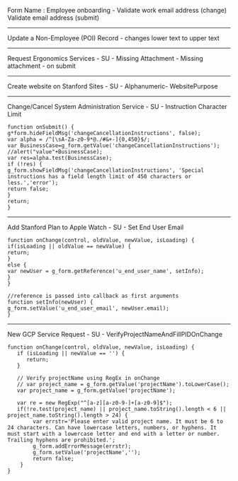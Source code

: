 Form Name : Employee onboarding - Validate work email address (change)
Validate email address (submit)

---

Update a Non-Employee (POI) Record - changes lower text to upper text

---

Request Ergonomics Services - SU - Missing Attachment - Missing attachment - on submit

---

Create website on Stanford Sites - SU - Alphanumeric- WebsitePurpose

---

Change/Cancel System Administration Service - SU - Instruction Character Limit

```
function onSubmit() {
g*form.hideFieldMsg('changeCancellationInstructions', false);
var alpha = /^[\sA-Za-z0-9*@./#&+-]{0,450}$/;
var BusinessCase=g_form.getValue('changeCancellationInstructions');
//alert("value"+BusinessCase);
var res=alpha.test(BusinessCase);
if (!res) {
g_form.showFieldMsg('changeCancellationInstructions', 'Special instructions has a field length limit of 450 characters or less.','error');
return false;
}
return;
}
```

---

Add Stanford Plan to Apple Watch - SU - Set End User Email

```
function onChange(control, oldValue, newValue, isLoading) {
if(isLoading || oldValue == newValue) {
return;
}
else {
var newUser = g_form.getReference('u_end_user_name', setInfo);
}
}

//reference is passed into callback as first arguments
function setInfo(newUser) {
g_form.setValue('u_end_user_email', newUser.email);
}
```

---

New GCP Service Request - SU - VerifyProjectNameAndFillPIDOnChange

```
function onChange(control, oldValue, newValue, isLoading) {
   if (isLoading || newValue == '') {
      return;
   }

   // Verify projectName using RegEx in onChange
   // var project_name = g_form.getValue('projectName').toLowerCase();
   var project_name = g_form.getValue('projectName');

   var re = new RegExp("^[a-z][a-z0-9-]+[a-z0-9]$");
   if(!re.test(project_name) || project_name.toString().length < 6 || project_name.toString().length > 24) {
		var errstr='Please enter valid project name. It must be 6 to 24 characters. Can have lowercase letters, numbers, or hyphens. It must start with a lowercase letter and end with a letter or number. Trailing hyphens are prohibited.';
		g_form.addErrorMessage(errstr);
		g_form.setValue('projectName','');
		return false;
	}
}
```
